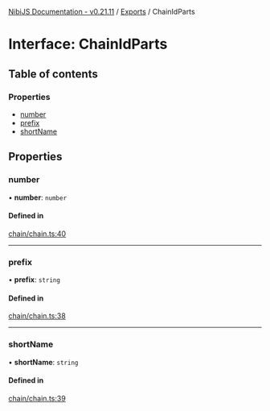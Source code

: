 [NibiJS Documentation - v0.21.11](../intro.md) / [Exports](../modules.md) / ChainIdParts

# Interface: ChainIdParts

## Table of contents

### Properties

- [number](ChainIdParts.md#number)
- [prefix](ChainIdParts.md#prefix)
- [shortName](ChainIdParts.md#shortname)

## Properties

### number

• **number**: `number`

#### Defined in

[chain/chain.ts:40](https://github.com/NibiruChain/ts-sdk/blob/2842c1e/packages/nibijs/src/chain/chain.ts#L40)

---

### prefix

• **prefix**: `string`

#### Defined in

[chain/chain.ts:38](https://github.com/NibiruChain/ts-sdk/blob/2842c1e/packages/nibijs/src/chain/chain.ts#L38)

---

### shortName

• **shortName**: `string`

#### Defined in

[chain/chain.ts:39](https://github.com/NibiruChain/ts-sdk/blob/2842c1e/packages/nibijs/src/chain/chain.ts#L39)
